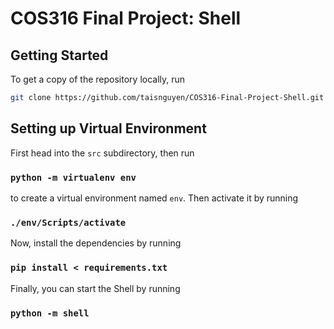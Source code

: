 # COS316 Final Project: Shell

## Getting Started

To get a copy of the repository locally, run

```bash
git clone https://github.com/taisnguyen/COS316-Final-Project-Shell.git
```

## Setting up Virtual Environment

First head into the `src` subdirectory, then run

### `python -m virtualenv env`

to create a virtual environment named `env`. Then activate it by running

### `./env/Scripts/activate`

Now, install the dependencies by running

### `pip install < requirements.txt`

Finally, you can start the Shell by running

### `python -m shell`